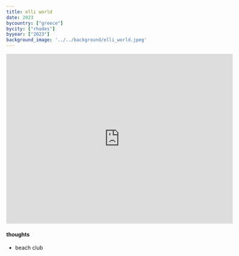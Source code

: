 ```yaml
---
title: elli world
date: 2023
bycountry: ["greece"]
bycity: ["rhodes"]
byyear: ["2023"]
background_image: '../../background/elli_world.jpeg'
---
```


<iframe src="https://www.google.com/maps/embed?pb=!1m18!1m12!1m3!1d3209.5929016586456!2d28.2265582!3d36.443225399999996!2m3!1f0!2f0!3f0!3m2!1i1024!2i768!4f13.1!3m3!1m2!1s0x149561e9efedb825%3A0x355f638d22c7b3db!2sDafni!5e0!3m2!1sen!2sus!4v1702345358547!5m2!1sen!2sus" width="600" height="450" style="border:0;" allowfullscreen="" loading="lazy" referrerpolicy="no-referrer-when-downgrade"></iframe>

#### thoughts
* beach club
